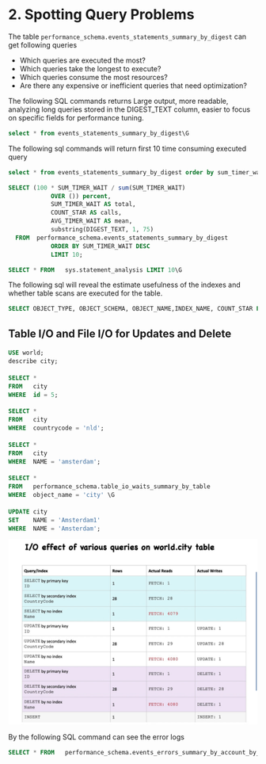 # 2. Spotting Query Problems 
The table `performance_schema.events_statements_summary_by_digest` can get following queries
- Which queries are executed the most?
- Which queries take the longest to execute?
- Which queries consume the most resources?
- Are there any expensive or inefficient queries that need optimization?

The following SQL commands returns Large output, more readable, analyzing long queries stored in the DIGEST_TEXT column, easier to focus on specific fields for performance tuning.  
```sql 
select * from events_statements_summary_by_digest\G
```
The following sql commands will return first 10 time consuming executed query 
```sql
select * from events_statements_summary_by_digest order by sum_timer_wait desc limit 10\G
```

```sql
SELECT (100 * SUM_TIMER_WAIT / sum(SUM_TIMER_WAIT)
            OVER ()) percent,
            SUM_TIMER_WAIT AS total,
            COUNT_STAR AS calls,
            AVG_TIMER_WAIT AS mean,
            substring(DIGEST_TEXT, 1, 75)
  FROM  performance_schema.events_statements_summary_by_digest
            ORDER BY SUM_TIMER_WAIT DESC
            LIMIT 10;
```

```sql
SELECT * FROM   sys.statement_analysis LIMIT 10\G
```
The following sql will reveal the estimate usefulness of the indexes and whether table scans are executed for the table. 
```sql
SELECT OBJECT_TYPE, OBJECT_SCHEMA, OBJECT_NAME,INDEX_NAME, COUNT_STAR FROM performance_schematable_io_waits_summary_by_index_usage WHERE OBJECT_SCHEMA = 'world' AND OBJECT_NAME = 'city'\G
```
## Table I/O and File I/O for Updates and Delete
```sql
USE world;
describe city; 

SELECT *
FROM   city
WHERE  id = 5; 

SELECT *
FROM   city
WHERE  countrycode = 'nld';

SELECT *
FROM   city
WHERE  NAME = 'amsterdam';

SELECT *
FROM   performance_schema.table_io_waits_summary_by_table
WHERE  object_name = 'city' \G

UPDATE city
SET    NAME = 'Amsterdam1'
WHERE  NAME = 'Amsterdam'; 
```
![Table I/O](assets/table_io.png)

By the following SQL command can see the error logs
```sql
SELECT * FROM   performance_schema.events_errors_summary_by_account_by_error WHERE  error_name = 'ER_LOCK_DEADLOCK' \G
```